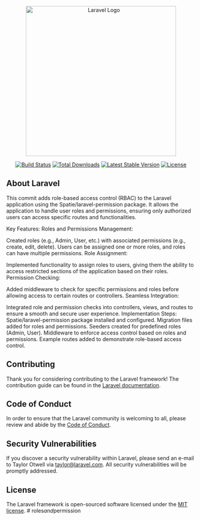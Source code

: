 <p align="center"><a href="https://laravel.com" target="_blank"><img src="https://raw.githubusercontent.com/laravel/art/master/logo-lockup/5%20SVG/2%20CMYK/1%20Full%20Color/laravel-logolockup-cmyk-red.svg" width="400" alt="Laravel Logo"></a></p>

<p align="center">
<a href="https://github.com/laravel/framework/actions"><img src="https://github.com/laravel/framework/workflows/tests/badge.svg" alt="Build Status"></a>
<a href="https://packagist.org/packages/laravel/framework"><img src="https://img.shields.io/packagist/dt/laravel/framework" alt="Total Downloads"></a>
<a href="https://packagist.org/packages/laravel/framework"><img src="https://img.shields.io/packagist/v/laravel/framework" alt="Latest Stable Version"></a>
<a href="https://packagist.org/packages/laravel/framework"><img src="https://img.shields.io/packagist/l/laravel/framework" alt="License"></a>
</p>

## About Laravel

This commit adds role-based access control (RBAC) to the Laravel application using the Spatie/laravel-permission package. It allows the application to handle user roles and permissions, ensuring only authorized users can access specific routes and functionalities.

Key Features:
Roles and Permissions Management:

Created roles (e.g., Admin, User, etc.) with associated permissions (e.g., create, edit, delete).
Users can be assigned one or more roles, and roles can have multiple permissions.
Role Assignment:

Implemented functionality to assign roles to users, giving them the ability to access restricted sections of the application based on their roles.
Permission Checking:

Added middleware to check for specific permissions and roles before allowing access to certain routes or controllers.
Seamless Integration:

Integrated role and permission checks into controllers, views, and routes to ensure a smooth and secure user experience.
Implementation Steps:
Spatie/laravel-permission package installed and configured.
Migration files added for roles and permissions.
Seeders created for predefined roles (Admin, User).
Middleware to enforce access control based on roles and permissions.
Example routes added to demonstrate role-based access control.

## Contributing

Thank you for considering contributing to the Laravel framework! The contribution guide can be found in the [Laravel documentation](https://laravel.com/docs/contributions).

## Code of Conduct

In order to ensure that the Laravel community is welcoming to all, please review and abide by the [Code of Conduct](https://laravel.com/docs/contributions#code-of-conduct).

## Security Vulnerabilities

If you discover a security vulnerability within Laravel, please send an e-mail to Taylor Otwell via [taylor@laravel.com](mailto:taylor@laravel.com). All security vulnerabilities will be promptly addressed.

## License

The Laravel framework is open-sourced software licensed under the [MIT license](https://opensource.org/licenses/MIT).
#   r o l e s _ a n d _ p e r m i s s i o n 
 
 
